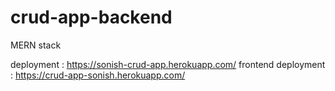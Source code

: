 # crud-app-backend
MERN stack

deployment : https://sonish-crud-app.herokuapp.com/
frontend deployment : https://crud-app-sonish.herokuapp.com/

